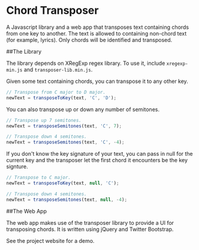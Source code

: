 Chord Transposer
========

A Javascript library and a web app that transposes text containing chords from one key to another.
The text is allowed to containing non-chord text (for example, lyrics). Only chords will be
identified and transposed.

##The Library

The library depends on XRegExp regex library. To use it, include `xregexp-min.js` and
`transposer-lib.min.js`.

Given some text containing chords, you can transpose it to any other key.

```javascript
// Transpose from C major to D major.
newText = transposeToKey(text, 'C', 'D');
```

You can also transpose up or down any number of semitones.

```javascript
// Transpose up 7 semitones.
newText = transposeSemitones(text, 'C', 7);

// Transpose down 4 semitones.
newText = transposeSemitones(text, 'C', -4);
```

If you don't know the key signature of your text, you can pass in null for the current key and the
transposer let the first chord it encounters be the key signture.

```javascript
// Transpose to C major.
newText = transposeToKey(text, null, 'C');

// Transpose down 4 semitones.
newText = transposeSemitones(text, null, -4);
```

##The Web App

The web app makes use of the transposer library to provide a UI for transposing chords. It is
written using jQuery and Twitter Bootstrap.

See the project website for a demo.
